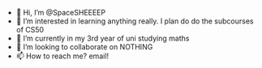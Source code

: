 - 👋 Hi, I’m @SpaceSHEEEEP
- 👀 I’m interested in learning anything really. I plan do do the subcourses of CS50
- 🌱 I’m currently in my 3rd year of uni studying maths
- 💞️ I’m looking to collaborate on NOTHING
- 📫 How to reach me? email!

<!---
SpaceSHEEEEP/SpaceSHEEEEP is a ✨ special ✨ repository because its `README.md` (this file) appears on your GitHub profile.
You can click the Preview link to take a look at your changes.
--->
